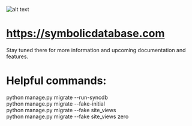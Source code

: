 ![alt text](https://lucid.app/publicSegments/view/0d0a8501-ad73-4240-b690-a8d7c7d4f0d0/image.jpeg)

# https://symbolicdatabase.com

Stay tuned there for more information and upcoming documentation and features.

# Helpful commands:

python manage.py migrate --run-syncdb\
python manage.py migrate --fake-initial\
python manage.py migrate --fake site_views\
python manage.py migrate --fake site_views zero

